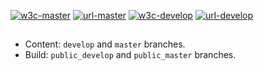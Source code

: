 [![w3c-master][80]][85] [![url-master][60]][65] [![w3c-develop][90]][95] [![url-develop][70]][75]

##

- Content: `develop` and `master` branches.
- Build: `public_develop` and `public_master` branches.

<!---URLs--->

[60]: https://img.shields.io/badge/url--master-docs.easydiffraction.org/lib-blue
[65]: https://docs.easydiffraction.org/lib
[70]: https://img.shields.io/badge/url--develop-easyscience.github.io%2FEasyDiffractionLibDocs-blue
[75]: https://easyscience.github.io/EasyDiffractionLibDocs

<!---W3C validation--->

[80]: https://img.shields.io/w3c-validation/default?label=w3c-master&targetUrl=https://docs.easydiffraction.org/lib
[85]: https://validator.w3.org/nu/?doc=https%3A%2F%2Fdocs.easydiffraction.org/lib%2F
[90]: https://img.shields.io/w3c-validation/default?label=w3c-develop&targetUrl=https://easyscience.github.io/EasyDiffractionLibDocs
[95]: https://validator.w3.org/nu/?doc=https%3A%2F%2Feasyscience.github.io%2FEasyDiffractionLibDocs%2F
